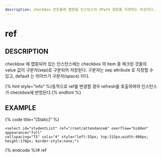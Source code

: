 ```yaml
---
description: checkbox 컨트롤에 맵핑될 인스턴스의 XPath 경로를 지정하는 속성이다.   
---
```


#   ref                       

## DESCRIPTION

checkbox 에 맵핑되어 있는 인스턴스에는 checkbox 의 item 중 체크된 것들의 value 값이 구분자(sep)로
구분되어 저장된다.
구분자는 sep attribute 로 지정할 수 있고, default 는 띄어쓰기 구분자(space) 이다.

{% hint style="info" %}동적으로 ref를 변경할 경우 refresh를 호출하여야 인스턴스가 checkbox에 반영된다.{% endhint %}

## EXAMPLE

{% code title="\[Static\]" %}
```markup
<select id="studentList" ref="/root/attendanceA" overflow="hidden" appearance="full" 
cellspacing="75" cols="4" style="left:55px; top:315px;width:400px; height:170px; border-style:none;"> 
```
{% endcode %}# ref

